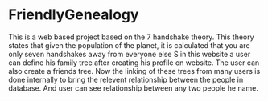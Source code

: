 # FriendlyGenealogy
  This is a web based project based on the 7 handshake theory. This theory states that given the population of the planet, it is calculated that you are only seven handshakes away from everyone else
  S in this website a user can define his family tree after creating his profile on website. The user can also create a friends tree. Now the linking of these trees from many users is done internally to bring the relevent relationship between the people in database. And user can see relationship between any two people he name.
